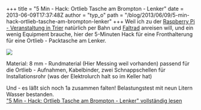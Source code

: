 +++
title = "5 Min - Hack: Ortlieb Tasche am Brompton - Lenker"
date = 2013-06-09T17:37:48Z
author = "typ_o"
path = "/blog/2013/06/09/5-min-hack-ortlieb-tasche-am-brompton-lenker"
+++
Weil ich zu der [Raspberry Pi - Veranstaltung in
Trier](https://www.piandmore.de/) natürlich per Bahn und
[Faltrad](https://www.brompton.de/) anreisen will, und ein wenig
Equipment brauche, hier der 5-Minuten Hack für eine Fronthalterung für
eine Ortlieb - Packtasche am Lenker.

![](https://flipdot.org/blog/uploads/ortl01.jpg)

Material: 8 mm - Rundmaterial (Hier Messing weil vorhanden) passend für
die Ortlieb - Aufnahmen, Kabelbinder, zwei Schnappschellen für
Installationsrohr (was der Elektrolurch halt so im Keller hat)

Und - es läßt sich noch 1a zusammen falten\! Belastungstest mit neun
Litern Wasser bestanden.  
["5 Min - Hack: Ortlieb Tasche am Brompton - Lenker" vollständig
lesen](https://flipdot.org/blog/archives/208-5-Min-Hack-Ortlieb-Tasche-am-Brompton-Lenker.html#extended)

